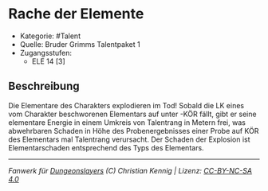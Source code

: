 <!---
Dies ist ein Fanwerk für DUNGEONSLAYERS (C) von Christian Kennig

Quellen:      [Bruder Grimms Talentpaket 1](https://www.f-space.de/ds4/downloads.html)
              [Talentbeschreibungen](https://www.f-space.de/ds4/tools-talentcards.html)
License:      [CC-BY-NC-SA 4.0](https://creativecommons.org/licenses/by-nc-sa/4.0/deed.de)
Richtlinien:  [Fanwerkrichtlinien](https://www.dungeonslayers.net/fanwerk-richtlinien/)
Autor:        Zauberlehrling
-->

  
# Rache der Elemente  
- Kategorie: #Talent  
- Quelle: Bruder Grimms Talentpaket 1  
- Zugangsstufen:  
  - ELE 14 [3]  

## Beschreibung  
Die Elementare des Charakters explodieren im Tod! Sobald die LK eines vom Charakter beschworenen Elementars auf unter -KÖR fällt, gibt er seine elementare Energie in einem Umkreis von Talentrang in Metern frei, was abwehrbaren Schaden in Höhe des Probenergebnisses einer Probe auf KÖR des Elementars mal Talentrang verursacht. Der Schaden der Explosion ist Elementarschaden entsprechend des Typs des Elementars.


___  
*Fanwerk für [Dungeonslayers](https://www.dungeonslayers.net/) (C) Christian Kennig | Lizenz: [CC-BY-NC-SA 4.0](https://creativecommons.org/licenses/by-nc-sa/4.0/deed.de)*  